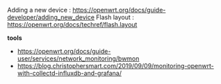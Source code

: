 Adding a new device : https://openwrt.org/docs/guide-developer/adding_new_device
Flash layout : https://openwrt.org/docs/techref/flash.layout

**tools**
  * https://openwrt.org/docs/guide-user/services/network_monitoring/bwmon
  * https://blog.christophersmart.com/2019/09/09/monitoring-openwrt-with-collectd-influxdb-and-grafana/
